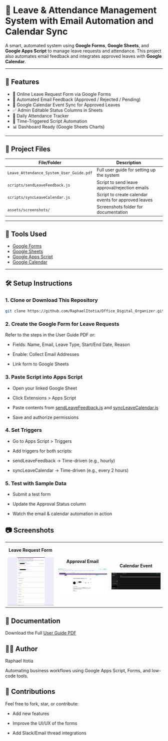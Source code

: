 # 📅 Leave & Attendance Management System with Email Automation and Calendar Sync

A smart, automated system using **Google Forms**, **Google Sheets**, and **Google Apps Script** to manage leave requests and attendance. This project also automates email feedback and integrates approved leaves with **Google Calendar**.

---

## 🚀 Features

- 📝 Online Leave Request Form via Google Forms
- 📩 Automated Email Feedback (Approved / Rejected / Pending)
- 📅 Google Calendar Event Sync for Approved Leaves
- ✅ Admin Editable Status Columns in Sheets
- 📌 Daily Attendance Tracker
- 🔄 Time-Triggered Script Automation
- 📊 Dashboard Ready (Google Sheets Charts)

---

## 📂 Project Files

| File/Folder | Description |
|-------------|-------------|
| `Leave_Attendance_System_User_Guide.pdf` | Full user guide for setting up the system |
| `scripts/sendLeaveFeedback.js` | Script to send leave approval/rejection emails |
| `scripts/syncLeaveCalendar.js` | Script to create calendar events for approved leaves |
| `assets/screenshots/` | Screenshots folder for documentation |

---

## 🧰 Tools Used

- [Google Forms](https://forms.google.com)
- [Google Sheets](https://sheets.google.com)
- [Google Apps Script](https://script.google.com)
- [Google Calendar](https://calendar.google.com)

---

## 🛠️ Setup Instructions

### 1. Clone or Download This Repository
```bash
git clone https://github.com/RaphaelItotia/Office_Digital_Organizer.git
```
### 2. Create the Google Form for Leave Requests
Refer to the steps in the User Guide PDF or:

- Fields: Name, Email, Leave Type, Start/End Date, Reason

- Enable: Collect Email Addresses

- Link form to Google Sheets

### 3. Paste Script into Apps Script
- Open your linked Google Sheet

- Click Extensions > Apps Script

- Paste contents from [sendLeaveFeedback.js](Scripts/sendLeaveFeedback.js) and [syncLeaveCalendar.js](Scripts/syncLeaveCalendar.js)

- Save and authorize permissions

### 4. Set Triggers
- Go to Apps Script > Triggers

- Add triggers for both scripts:

- sendLeaveFeedback → Time-driven (e.g., hourly)

- syncLeaveCalendar → Time-driven (e.g., every 2 hours)

### 5. Test with Sample Data
- Submit a test form

- Update the Approval Status column

- Watch the email & calendar automation in action

## 📷 Screenshots

<table>
  <tr>
    <td style="text-align: center;">
      <p><b>Leave Request Form</b></p>
      <img src="Assets/Screenshots/Leave_Form.PNG" alt="Leave Request Form Screenshot" style="max-width: 100%;">
    </td>
    <td style="text-align: center;">
      <p><b>Approval Email</b></p>
      <img src="Assets/Screenshots/GoogleAppr.png" alt="Approval Email Screenshot" style="max-width: 100%;">
    </td>
    <td style="text-align: center;">
      <p><b>Calendar Event</b></p>
      <img src="Assets/Screenshots/Event.PNG" alt="Calendar Event Screenshot" style="max-width: 100%;">
    </td>
  </tr>
</table>


## 📘 Documentation
Download the Full [User Guide PDF](Assets/Leave_Attendance_System_User_Guide.pdf)

## 👨‍💻 Author
Raphael Itotia

Automating business workflows using Google Apps Script, Forms, and low-code tools.

## 🌟 Contributions
Feel free to fork, star, or contribute:

- Add new features

- Improve the UI/UX of the forms

- Add Slack/Email thread integrations
